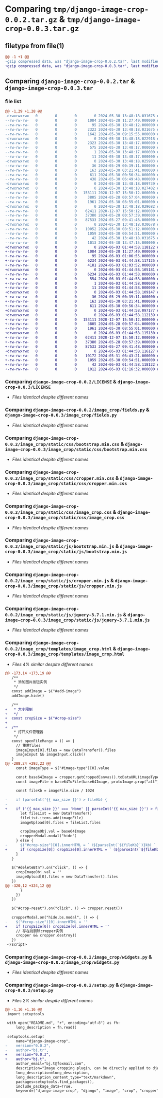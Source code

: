 # Comparing `tmp/django-image-crop-0.0.2.tar.gz` & `tmp/django-image-crop-0.0.3.tar.gz`

## filetype from file(1)

```diff
@@ -1 +1 @@
-gzip compressed data, was "django-image-crop-0.0.2.tar", last modified: Thu May 30 13:48:18 2024, max compression
+gzip compressed data, was "django-image-crop-0.0.3.tar", last modified: Mon Jun  3 01:44:58 2024, max compression
```

## Comparing `django-image-crop-0.0.2.tar` & `django-image-crop-0.0.3.tar`

### file list

```diff
@@ -1,29 +1,28 @@
-drwxrwxrwx   0        0        0        0 2024-05-30 13:48:18.031675 django-image-crop-0.0.2/
--rw-rw-rw-   0        0        0     1084 2024-05-28 11:27:49.000000 django-image-crop-0.0.2/LICENSE
--rw-rw-rw-   0        0        0       95 2024-05-30 13:48:12.000000 django-image-crop-0.0.2/MANIFEST.in
--rw-rw-rw-   0        0        0     2323 2024-05-30 13:48:18.031675 django-image-crop-0.0.2/PKG-INFO
--rw-rw-rw-   0        0        0     1642 2024-05-30 09:15:55.000000 django-image-crop-0.0.2/README.md
-drwxrwxrwx   0        0        0        0 2024-05-30 13:48:18.022918 django-image-crop-0.0.2/django_image_crop.egg-info/
--rw-rw-rw-   0        0        0     2323 2024-05-30 13:48:17.000000 django-image-crop-0.0.2/django_image_crop.egg-info/PKG-INFO
--rw-rw-rw-   0        0        0      575 2024-05-30 13:48:17.000000 django-image-crop-0.0.2/django_image_crop.egg-info/SOURCES.txt
--rw-rw-rw-   0        0        0        1 2024-05-30 13:48:17.000000 django-image-crop-0.0.2/django_image_crop.egg-info/dependency_links.txt
--rw-rw-rw-   0        0        0       11 2024-05-30 13:48:17.000000 django-image-crop-0.0.2/django_image_crop.egg-info/top_level.txt
-drwxrwxrwx   0        0        0        0 2024-05-30 13:48:18.025903 django-image-crop-0.0.2/image_crop/
--rw-rw-rw-   0        0        0       36 2024-05-29 00:39:11.000000 django-image-crop-0.0.2/image_crop/__init__.py
--rw-rw-rw-   0        0        0      163 2024-05-30 03:21:41.000000 django-image-crop-0.0.2/image_crop/apps.py
--rw-rw-rw-   0        0        0      611 2024-05-30 00:56:34.000000 django-image-crop-0.0.2/image_crop/fields.py
--rw-rw-rw-   0        0        0      438 2024-05-30 06:49:48.000000 django-image-crop-0.0.2/image_crop/models.py
-drwxrwxrwx   0        0        0        0 2024-05-30 13:48:18.009739 django-image-crop-0.0.2/image_crop/static/
-drwxrwxrwx   0        0        0        0 2024-05-30 13:48:18.027402 django-image-crop-0.0.2/image_crop/static/css/
--rw-rw-rw-   0        0        0   153111 2020-12-07 15:50:12.000000 django-image-crop-0.0.2/image_crop/static/css/bootstrap.min.css
--rw-rw-rw-   0        0        0     3805 2024-05-28 00:57:04.000000 django-image-crop-0.0.2/image_crop/static/css/cropper.min.css
--rw-rw-rw-   0        0        0     1961 2024-05-30 08:55:01.000000 django-image-crop-0.0.2/image_crop/static/css/image_crop.css
-drwxrwxrwx   0        0        0        0 2024-05-30 13:48:18.029682 django-image-crop-0.0.2/image_crop/static/js/
--rw-rw-rw-   0        0        0    62411 2020-12-07 15:50:12.000000 django-image-crop-0.0.2/image_crop/static/js/bootstrap.min.js
--rw-rw-rw-   0        0        0    37380 2024-05-28 00:57:39.000000 django-image-crop-0.0.2/image_crop/static/js/cropper.min.js
--rw-rw-rw-   0        0        0    87533 2024-05-27 09:41:48.000000 django-image-crop-0.0.2/image_crop/static/js/jquery-3.7.1.min.js
-drwxrwxrwx   0        0        0        0 2024-05-30 13:48:18.030678 django-image-crop-0.0.2/image_crop/templates/
--rw-rw-rw-   0        0        0    10052 2024-05-30 08:51:12.000000 django-image-crop-0.0.2/image_crop/templates/image_crop.html
--rw-rw-rw-   0        0        0     1059 2024-05-30 00:54:51.000000 django-image-crop-0.0.2/image_crop/widgets.py
--rw-rw-rw-   0        0        0       42 2024-05-30 13:48:18.031675 django-image-crop-0.0.2/setup.cfg
--rw-rw-rw-   0        0        0     1013 2024-05-30 13:47:15.000000 django-image-crop-0.0.2/setup.py
+drwxrwxrwx   0        0        0        0 2024-06-03 01:44:58.118122 django-image-crop-0.0.3/
+-rw-rw-rw-   0        0        0     1084 2024-05-28 11:27:49.000000 django-image-crop-0.0.3/LICENSE
+-rw-rw-rw-   0        0        0       95 2024-06-03 01:06:55.000000 django-image-crop-0.0.3/MANIFEST.in
+-rw-rw-rw-   0        0        0     6234 2024-06-03 01:44:58.117125 django-image-crop-0.0.3/PKG-INFO
+-rw-rw-rw-   0        0        0     4181 2024-06-03 01:03:52.000000 django-image-crop-0.0.3/README.md
+drwxrwxrwx   0        0        0        0 2024-06-03 01:44:58.105181 django-image-crop-0.0.3/django_image_crop.egg-info/
+-rw-rw-rw-   0        0        0     6234 2024-06-03 01:44:58.000000 django-image-crop-0.0.3/django_image_crop.egg-info/PKG-INFO
+-rw-rw-rw-   0        0        0      554 2024-06-03 01:44:58.000000 django-image-crop-0.0.3/django_image_crop.egg-info/SOURCES.txt
+-rw-rw-rw-   0        0        0        1 2024-06-03 01:44:58.000000 django-image-crop-0.0.3/django_image_crop.egg-info/dependency_links.txt
+-rw-rw-rw-   0        0        0       11 2024-06-03 01:44:58.000000 django-image-crop-0.0.3/django_image_crop.egg-info/top_level.txt
+drwxrwxrwx   0        0        0        0 2024-06-03 01:44:58.109147 django-image-crop-0.0.3/image_crop/
+-rw-rw-rw-   0        0        0       36 2024-05-29 00:39:11.000000 django-image-crop-0.0.3/image_crop/__init__.py
+-rw-rw-rw-   0        0        0      163 2024-05-30 03:21:41.000000 django-image-crop-0.0.3/image_crop/apps.py
+-rw-rw-rw-   0        0        0      611 2024-05-30 00:56:34.000000 django-image-crop-0.0.3/image_crop/fields.py
+drwxrwxrwx   0        0        0        0 2024-06-03 01:44:58.097177 django-image-crop-0.0.3/image_crop/static/
+drwxrwxrwx   0        0        0        0 2024-06-03 01:44:58.112139 django-image-crop-0.0.3/image_crop/static/css/
+-rw-rw-rw-   0        0        0   153111 2020-12-07 15:50:12.000000 django-image-crop-0.0.3/image_crop/static/css/bootstrap.min.css
+-rw-rw-rw-   0        0        0     3805 2024-05-28 00:57:04.000000 django-image-crop-0.0.3/image_crop/static/css/cropper.min.css
+-rw-rw-rw-   0        0        0     1961 2024-05-30 08:55:01.000000 django-image-crop-0.0.3/image_crop/static/css/image_crop.css
+drwxrwxrwx   0        0        0        0 2024-06-03 01:44:58.115130 django-image-crop-0.0.3/image_crop/static/js/
+-rw-rw-rw-   0        0        0    62411 2020-12-07 15:50:12.000000 django-image-crop-0.0.3/image_crop/static/js/bootstrap.min.js
+-rw-rw-rw-   0        0        0    37380 2024-05-28 00:57:39.000000 django-image-crop-0.0.3/image_crop/static/js/cropper.min.js
+-rw-rw-rw-   0        0        0    87533 2024-05-27 09:41:48.000000 django-image-crop-0.0.3/image_crop/static/js/jquery-3.7.1.min.js
+drwxrwxrwx   0        0        0        0 2024-06-03 01:44:58.116127 django-image-crop-0.0.3/image_crop/templates/
+-rw-rw-rw-   0        0        0    10172 2024-05-31 06:43:21.000000 django-image-crop-0.0.3/image_crop/templates/image_crop.html
+-rw-rw-rw-   0        0        0     1059 2024-05-30 00:54:51.000000 django-image-crop-0.0.3/image_crop/widgets.py
+-rw-rw-rw-   0        0        0       42 2024-06-03 01:44:58.118122 django-image-crop-0.0.3/setup.cfg
+-rw-rw-rw-   0        0        0     1012 2024-06-03 01:16:32.000000 django-image-crop-0.0.3/setup.py
```

### Comparing `django-image-crop-0.0.2/LICENSE` & `django-image-crop-0.0.3/LICENSE`

 * *Files identical despite different names*

### Comparing `django-image-crop-0.0.2/image_crop/fields.py` & `django-image-crop-0.0.3/image_crop/fields.py`

 * *Files identical despite different names*

### Comparing `django-image-crop-0.0.2/image_crop/static/css/bootstrap.min.css` & `django-image-crop-0.0.3/image_crop/static/css/bootstrap.min.css`

 * *Files identical despite different names*

### Comparing `django-image-crop-0.0.2/image_crop/static/css/cropper.min.css` & `django-image-crop-0.0.3/image_crop/static/css/cropper.min.css`

 * *Files identical despite different names*

### Comparing `django-image-crop-0.0.2/image_crop/static/css/image_crop.css` & `django-image-crop-0.0.3/image_crop/static/css/image_crop.css`

 * *Files identical despite different names*

### Comparing `django-image-crop-0.0.2/image_crop/static/js/bootstrap.min.js` & `django-image-crop-0.0.3/image_crop/static/js/bootstrap.min.js`

 * *Files identical despite different names*

### Comparing `django-image-crop-0.0.2/image_crop/static/js/cropper.min.js` & `django-image-crop-0.0.3/image_crop/static/js/cropper.min.js`

 * *Files identical despite different names*

### Comparing `django-image-crop-0.0.2/image_crop/static/js/jquery-3.7.1.min.js` & `django-image-crop-0.0.3/image_crop/static/js/jquery-3.7.1.min.js`

 * *Files identical despite different names*

### Comparing `django-image-crop-0.0.2/image_crop/templates/image_crop.html` & `django-image-crop-0.0.3/image_crop/templates/image_crop.html`

 * *Files 4% similar despite different names*

```diff
@@ -173,14 +173,19 @@
   /**
    * 添加图片按钮实例
    */
   const addImage = $("#add-image")
   addImage.hide()
 
   /**
+   * 大小限制
+   */
+  const cropSize = $("#crop-size")
+
+  /**
    * 打开文件管理器
    */
   const openFileMange = () => {
     // 重置files
     imageInput[0].files = new DataTransfer().files
     imageInput && imageInput.click()
   }
@@ -288,24 +293,23 @@
     const imageType = $("#image-type")[0].value
 
     const base64Image = cropper.getCroppedCanvas().toDataURL(imageType)
     const imageFile = base64ToFile(base64Image, protoImage.prop("alt"))
 
     const fileKb = imageFile.size / 1024
 
-    if (parseInt('{{ max_size }}') > fileKb) {
-
+    if ('{{ max_size }}' === 'None' || parseInt('{{ max_size }}') > fileKb) {
       let fileList = new DataTransfer()
       fileList.items.add(imageFile)
       imageUpload[0].files = fileList.files
 
       cropImageObj.val = base64Image
       cropperModal.modal("hide")
     } else {
-      $("#crop-size")[0].innerHTML = `（${parseInt(`${fileKb}`)}kb）`
+      if (cropSize[0]) cropSize[0].innerHTML = `（${parseInt(`${fileKb}`)}kb）`
     }
   }
 
   $("#deleteBtn").on("click", () => {
     cropImageObj.val = ''
     imageUpload[0].files = new DataTransfer().files
   })
@@ -320,12 +324,12 @@
       }
     })
   })
 
   $("#crop-reset").on("click", () => cropper.reset())
 
   cropperModal.on("hide.bs.modal", () => {
-    $("#crop-size")[0].innerHTML = ''
+    if (cropSize[0]) cropSize[0].innerHTML = ''
     // 存在则删除cropper实例
     cropper && cropper.destroy()
   })
 </script>
```

### Comparing `django-image-crop-0.0.2/image_crop/widgets.py` & `django-image-crop-0.0.3/image_crop/widgets.py`

 * *Files identical despite different names*

### Comparing `django-image-crop-0.0.2/setup.py` & `django-image-crop-0.0.3/setup.py`

 * *Files 2% similar despite different names*

```diff
@@ -1,16 +1,16 @@
 import setuptools
 
 with open("README.md", "r", encoding="utf-8") as fh:
     long_description = fh.read()
 
 setuptools.setup(
     name="django-image-crop",
-    version="0.0.2",
-    author="bj.tr",
+    version="0.0.3",
+    author="bj.t",
     author_email="bj.t@foxmail.com",
     description="Image cropping plugin, can be directly applied to django admin.",
     long_description=long_description,
     long_description_content_type="text/markdown",
     packages=setuptools.find_packages(),
     include_package_data=True,
     keyword=["django-image-crop", "django", "image", "crop", "cropper"],
```


